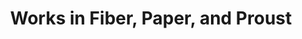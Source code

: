 ---
layout: document
published: true
permalink: /writing/articles/bodhisattva-fractal-world_artist-statement.html
category: Exhibition

type: collection
role: artist
with: none
title: "Works in Fiber, Paper, and Proust"
sub_title: none

exhibitions:
    - venue: Harvard University
    - date: 2005

related-documents:
    - fiber-paper-proust_artist-statement

related-images:
    - adjective-game-flat-big.jpg
    - adjective-game-flat-detail3-big.jpg
    - loom-book-larger-3D-big.jpg
    - loom-book-smaller-flat.jpg
    - marbled-book-3D-big.jpg
    - marbled-book-flat-big.jpg
    - marbled-book-flat-detail3-big.jpg
    - polyp-big.jpg
    - proust-in-a-bottle-3D-big.jpg
    - smocking-i-have-always-known-big.jpg

display_data:
    - {k: title, v: Title}
    - {k: editions.publisher, v: Publisher}
    - {k: editions.date, v: Publication Date}
  
---